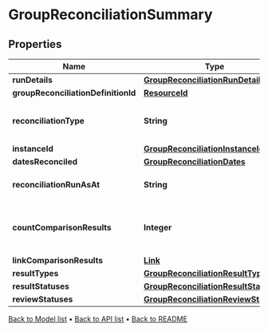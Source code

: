 

# GroupReconciliationSummary


## Properties

| Name | Type | Description | Notes |
|------------ | ------------- | ------------- | -------------|
|**runDetails** | [**GroupReconciliationRunDetails**](GroupReconciliationRunDetails.md) |  |  [optional] |
|**groupReconciliationDefinitionId** | [**ResourceId**](ResourceId.md) |  |  [optional] |
|**reconciliationType** | **String** | The type of reconciliation to perform. \&quot;Holding\&quot; | \&quot;Transaction\&quot; | \&quot;Valuation\&quot; |  |
|**instanceId** | [**GroupReconciliationInstanceId**](GroupReconciliationInstanceId.md) |  |  |
|**datesReconciled** | [**GroupReconciliationDates**](GroupReconciliationDates.md) |  |  |
|**reconciliationRunAsAt** | **String** | The date and time the reconciliation was run |  |
|**countComparisonResults** | **Integer** | The total number of comparison results with this InstanceId and ReconciliationType |  |
|**linkComparisonResults** | [**Link**](Link.md) |  |  [optional] |
|**resultTypes** | [**GroupReconciliationResultTypes**](GroupReconciliationResultTypes.md) |  |  [optional] |
|**resultStatuses** | [**GroupReconciliationResultStatuses**](GroupReconciliationResultStatuses.md) |  |  [optional] |
|**reviewStatuses** | [**GroupReconciliationReviewStatuses**](GroupReconciliationReviewStatuses.md) |  |  [optional] |



[Back to Model list](../README.md#documentation-for-models) &#8226; [Back to API list](../README.md#documentation-for-api-endpoints) &#8226; [Back to README](../README.md)



